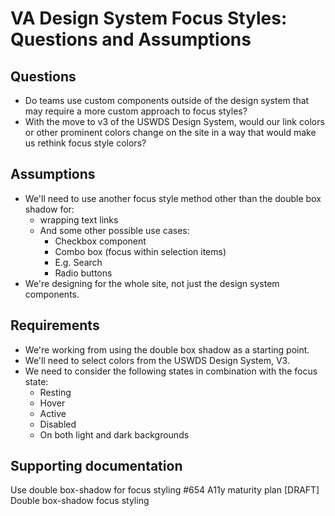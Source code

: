 # VA Design System Focus Styles: Questions and Assumptions

## Questions

- Do teams use custom components outside of the design system that may require a more custom approach to focus styles?
- With the move to v3 of the USWDS Design System, would our link colors or other prominent colors change on the site in a way that would make us rethink focus style colors?

## Assumptions

- We'll need to use another focus style method other than the double box shadow for:
  - wrapping text links 
  - And some other possible use cases:
    - Checkbox component
    - Combo box (focus within selection items)
    - E.g. Search
    - Radio buttons
- We're designing for the whole site, not just the design system components.

## Requirements

- We're working from using the double box shadow as a starting point.
-  We'll need to select colors from the USWDS Design System, V3.
- We need to consider the following states in combination with the focus state:
  - Resting
  - Hover
  - Active
  - Disabled
  - On both light and dark backgrounds

## Supporting documentation

Use double box-shadow for focus styling #654
A11y maturity plan [DRAFT] Double box-shadow focus styling
